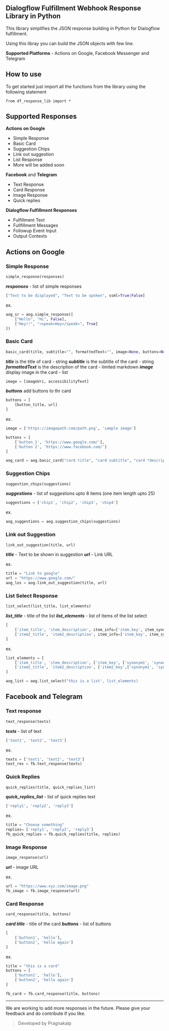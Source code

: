 ## Dialogflow Fulfillment Webhook Response Library in Python

This library simplifies the JSON response building in Python for Dialogflow fulfillment.

Using this libray you can build the JSON objects with few line.

**Supported Platforms** - Actions on Google, Facebook Messenger and Telegram

## How to use
To get started just import all the functions from the library using the following statement

 `from df_response_lib import *`

## Supported Responses

**Actions on Google**

 - Simple Response
 - Basic Card
 - Suggestion Chips
 - Link out suggestion
 - List Response
 - More will be added soon

**Facebook** and **Telegram**

 - Text Response
 - Card Response
 - Image Response
 - Quick replies

**Dialogflow Fulfillment Responses**

 - Fulfillment Text
 - Fullfillment Messages
 - Followup Event Input
 - Output Contexts

## Actions on Google

### **Simple Response**
```python 
simple_response(responses)
```

***responses*** - list of simple responses
```python
["Text to be displayed", "Text to be spoken", ssml=True|False]
```

ex.
```python
aog_sr = aog.simple_response([
	["Hello", "Hi", False],
	["Hey!!", "<speak>Hey</speak>", True]
])
```

### **Basic Card**

```python
basic_card(title, subtitle="", formattedText="", image=None, buttons=None)
```

***title***  is the title of card - string
***subtitle*** is the subtitle of the card - string
***formattedText*** is the description of the card - limited markdown
***image*** display image in the card - list
```python
image = [imageUri, accessibilityText]
```
***buttons*** add buttons to thr card
```python
buttons = [
	[button_title, url]
]
```
ex.
```python
image = ['https://imagepath.com/path.png', 'sample image']

buttons = [
	['button_1', 'https://www.google.com/'],
	['button 2', 'https://www.facebook.com/']
]

aog_card = aog.basic_card("card title", "card subtitle", "card *description*", image, buttons)
```

### **Suggestion Chips**
```python
suggestion_chips(suggestions)
```
***suggestions*** - list of suggestions upto 8 items (one item length upto 25)
```python
suggestions = ['chip1', 'chip2', 'chip3', 'chip4']
```

ex. 
```python
aog_suggestions = aog.suggestion_chips(suggestions)
```

### **Link out Suggestion**
```python
link_out_suggestion(title, url)
```
***title*** - Text to be shown in suggestion
***url*** - Link URL

ex.
```python
title = "Link to google"
url = "https://www.google.com/"
aog_los = aog.link_out_suggestion(title, url)
```

### **List Select Response**

```python
list_select(list_title, list_elements)
```
***list_title*** - title of the list
***list_elements*** - list of items of the list select
```python
[
	['item_title', 'item_description', item_info=['item_key', item_synonyms=['synonym1', 'synonym2']],
	['item2_title', 'item2_description', item_info=['item_key', item_synonyms=['synonym1', 'synonym2']]
]
```

ex.
```python
list_elements = [
	['item_title', 'item_description', ['item_key', ['synonym1', 'synonym2']],
	['item2_title', 'item2_description', ['item2_key',['synonym1', 'synonym2']]
]

aog_list = aog.list_select("this is a list', list_elements)
```
## Facebook and Telegram

### **Text response**
```python
text_response(texts)
```
***texts*** - list of text
```python
['text1', 'text2', 'text3']
```
ex.
```python
texts = ['text1', 'text2', 'text3']
text_res = fb.text_response(texts)
```

### **Quick Replies**
```python
quick_replies(title, quick_replies_list)
```
***quick_replies_list*** - list of quick replies text
```python
['reply1', 'reply2', 'reply3']
```
ex.
```python
title = "Choose something"
replies= ['reply1', 'reply2', 'reply3']
fb_quick_replies = fb.quick_replies(title, replies)
```
### **Image Response**
```python
image_response(url)
```
***url*** - image URL

ex.
```python
url = "https://www.xyz.com/image.png"
fb_image = fb.image_response(url)
```

### **Card Response**

```python
card_response(title, buttons)
```
***card title*** - title of the card
***buttons*** - list of buttons
```python
[
	['button1', 'hello'],
	['button2', 'hello again']
]
```

ex.
```python
title = "this is a card"
buttons = [
	['button1', 'hello'],
	['button2', 'hello again']
]

fb_card = fb.card_response(title, buttons)
```
---
We are working to add more responses in the future. Please give your feedback and do contribute if you like.

> Developed by Pragnakalp
